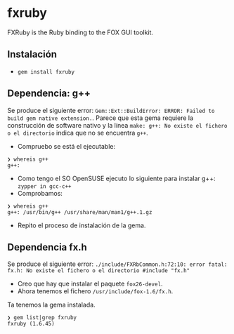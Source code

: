 
# fxruby

FXRuby is the Ruby binding to the FOX GUI toolkit.

## Instalación

* `gem install fxruby`

## Dependencia: g++

Se produce el siguiente error: `Gem::Ext::BuildError: ERROR: Failed to build gem native extension.`. Parece que esta gema requiere la construcción de software nativo y la línea `make: g++: No existe el fichero o el directorio` indica que no se encuentra `g++`.
* Compruebo se está el ejecutable:
```
❯ whereis g++
g++:
```
* Como tengo el SO OpenSUSE ejecuto lo siguiente para instalar g++: `zypper in gcc-c++`
* Comprobamos:
```
❯ whereis g++
g++: /usr/bin/g++ /usr/share/man/man1/g++.1.gz
```
* Repito el proceso de instalación de la gema.

## Dependencia fx.h

Se produce el siguiente error: `./include/FXRbCommon.h:72:10: error fatal: fx.h: No existe el fichero o el directorio #include "fx.h"`
* Creo que hay que instalar el paquete `fox26-devel`.
* Ahora tenemos el fichero `/usr/include/fox-1.6/fx.h`.

Ta tenemos la gema instalada.
```
❯ gem list|grep fxruby
fxruby (1.6.45)
```
